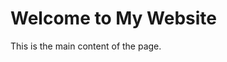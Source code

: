 <!DOCTYPE html>
<html lang="en">
<head>
    <meta charset="UTF-8">
    <meta name="viewport" content="width=device-width, initial-scale=1.0">
    <title>My Website</title>
    <!-- Additional meta tags, stylesheets, or scripts can be added here -->
</head>
<body>
    <h1>Welcome to My Website</h1>
    <p>This is the main content of the page.</p>
</body>
</html>

